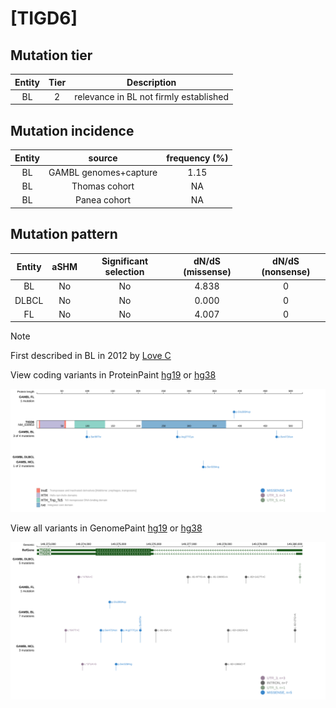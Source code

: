 # [TIGD6]

## Mutation tier

|Entity|Tier|Description                           |
|:------:|:----:|--------------------------------------|
|BL    |2   |relevance in BL not firmly established|
## Mutation incidence

|Entity|source               |frequency (%)|
|:------:|:---------------------:|:-------------:|
|BL    |GAMBL genomes+capture|1.15         |
|BL    |Thomas cohort        |  NA         |
|BL    |Panea cohort         |  NA         |

## Mutation pattern

|Entity|aSHM|Significant selection|dN/dS (missense)|dN/dS (nonsense)|
|:------:|:----:|:---------------------:|:----------------:|:----------------:|
|BL    |No  |No                   |4.838           |0               |
|DLBCL |No  |No                   |0.000           |0               |
|FL    |No  |No                   |4.007           |0               |


> [!NOTE]
> First described in BL in 2012 by [Love C](https://pubmed.ncbi.nlm.nih.gov/23143597)


View coding variants in ProteinPaint [hg19](https://www.bcgsc.ca/downloads/morinlab/GAMBL/test/genes/TIGD6_protein.html)  or [hg38](https://www.bcgsc.ca/downloads/morinlab/GAMBL/test/genes/TIGD6_protein_hg38.html)

![image](images/proteinpaint/TIGD6_NM_030953.svg)

View all variants in GenomePaint [hg19](https://www.bcgsc.ca/downloads/morinlab/GAMBL/test/genes/TIGD6.html)  or [hg38](https://www.bcgsc.ca/downloads/morinlab/GAMBL/test/genes/TIGD6_hg38.html)

![image](images/proteinpaint/TIGD6.svg)
